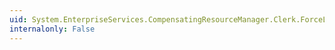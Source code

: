 ```yaml
---
uid: System.EnterpriseServices.CompensatingResourceManager.Clerk.ForceLog
internalonly: False
---
```

